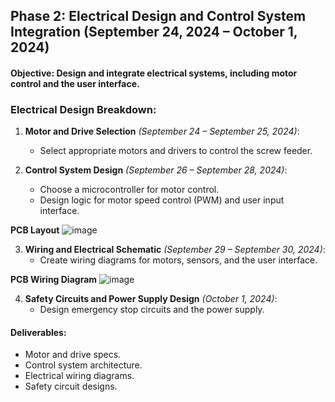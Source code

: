 ## **Phase 2: Electrical Design and Control System Integration (September 24, 2024 – October 1, 2024)**
#### **Objective**: Design and integrate electrical systems, including motor control and the user interface.

### **Electrical Design Breakdown**:

1. **Motor and Drive Selection** *(September 24 – September 25, 2024)*:
   - Select appropriate motors and drivers to control the screw feeder.
   
2. **Control System Design** *(September 26 – September 28, 2024)*:
   - Choose a microcontroller for motor control.
   - Design logic for motor speed control (PWM) and user input interface.
  
**PCB Layout**
![image](https://github.com/user-attachments/assets/40ec34bb-dc6e-4a3c-bd5a-0d3ff3f35a76)


3. **Wiring and Electrical Schematic** *(September 29 – September 30, 2024)*:
   - Create wiring diagrams for motors, sensors, and the user interface.
  
**PCB Wiring Diagram**
![image](https://github.com/user-attachments/assets/62218c73-e864-430d-bb13-e4ca202b3df9)

   
4. **Safety Circuits and Power Supply Design** *(October 1, 2024)*:
   - Design emergency stop circuits and the power supply.

#### **Deliverables**:
- Motor and drive specs.
- Control system architecture.
- Electrical wiring diagrams.
- Safety circuit designs.
